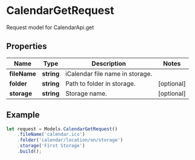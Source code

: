 # CalendarGetRequest

Request model for CalendarApi.get

## Properties

Name | Type | Description | Notes
---- | ---- | ----------- | -----
**fileName** | **string**| iCalendar file name in storage. |
**folder** | **string**| Path to folder in storage. | [optional]
**storage** | **string**| Storage name. | [optional]

## Example
```typescript
let request = Models.CalendarGetRequest()
    .fileName('calendar.ics')
    .folder('calendar/location/on/storage')
    .storage('First Storage')
    .build();
```
